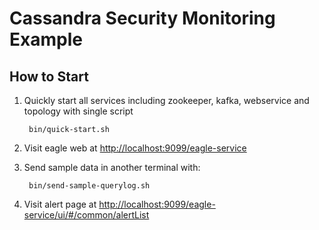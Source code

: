 <!--
{% comment %}
Licensed to the Apache Software Foundation (ASF) under one or more
contributor license agreements.  See the NOTICE file distributed with
this work for additional information regarding copyright ownership.
The ASF licenses this file to you under the Apache License, Version 2.0
(the "License"); you may not use this file except in compliance with
the License.  You may obtain a copy of the License at

http://www.apache.org/licenses/LICENSE-2.0

Unless required by applicable law or agreed to in writing, software
distributed under the License is distributed on an "AS IS" BASIS,
WITHOUT WARRANTIES OR CONDITIONS OF ANY KIND, either express or implied.
See the License for the specific language governing permissions and
limitations under the License.
{% endcomment %}
-->

Cassandra Security Monitoring Example
=====================================

How to Start 
------------
1. Quickly start all services including zookeeper, kafka, webservice and topology with single script

        bin/quick-start.sh
    
2. Visit eagle web at [http://localhost:9099/eagle-service](http://localhost:9099/eagle-service/ui/#/common/policyList)

3. Send sample data in another terminal with:

        bin/send-sample-querylog.sh

4. Visit alert page at [http://localhost:9099/eagle-service/ui/#/common/alertList](http://localhost:9099/eagle-service/ui/#/common/alertList)
